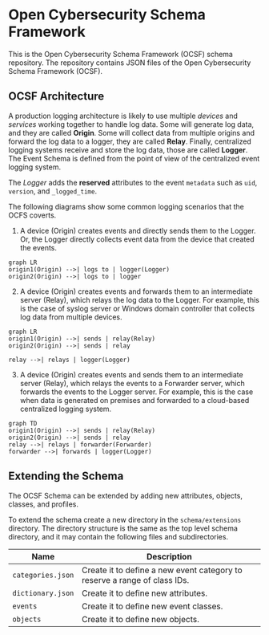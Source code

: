 # Open Cybersecurity Schema Framework 

This is the Open Cybersecurity Schema Framework (OCSF) schema repository. The repository contains  JSON files of the Open Cybersecurity Schema Framework (OCSF).

## OCSF Architecture

A production logging architecture is likely to use multiple *devices* and *services* working together to handle log data. Some will generate log data, and they are called **Origin**. Some will collect data from multiple origins and forward the log data to a logger, they are called **Relay**. Finally, centralized logging systems receive and store the log data, those are called **Logger**. The Event Schema is defined from the point of view of the centralized event logging system. 

The *Logger* adds the **reserved** attributes to the event `metadata` such as `uid`, `version`, and `_logged_time`.

The following diagrams show some common logging scenarios that the OCFS coverts.

1. A device (Origin) creates events and directly sends them to the Logger. Or, the Logger directly collects event data from the device that created the events.

```mermaid
graph LR
origin1(Origin) -->| logs to | logger(Logger)
origin2(Origin) -->| logs to | logger
```

2. A device (Origin) creates events and forwards them to an intermediate server (Relay), which relays the log data to the Logger. For example, this is the case of syslog server or Windows domain controller that collects log data from multiple devices.

```mermaid
graph LR
origin1(Origin) -->| sends | relay(Relay)
origin2(Origin) -->| sends | relay

relay -->| relays | logger(Logger)
```



3. A device (Origin) creates events and sends them to an intermediate server (Relay), which relays the events to a Forwarder server, which forwards the events to the Logger server. For example, this is the case when data is generated on premises and forwarded to a cloud-based centralized logging system.

```mermaid
graph TD
origin1(Origin) -->| sends | relay(Relay)
origin2(Origin) -->| sends | relay
relay -->| relays | forwarder(Forwarder)
forwarder -->| forwards | logger(Logger)
```



## Extending the Schema
The OCSF Schema can be extended by adding new attributes, objects, classes, and profiles.

To extend the schema create a new directory in the `schema/extensions` directory. The directory structure is the same as the top level schema directory, and it may contain the following files and subdirectories.

| Name              | Description                                                  |
| ----------------- | ------------------------------------------------------------ |
| `categories.json` | Create it to define a new event category to reserve a range of class IDs. |
| `dictionary.json` | Create it to define new attributes.                          |
| `events`          | Create it to define new event classes.                       |
| `objects`         | Create it to define new objects.                             |

